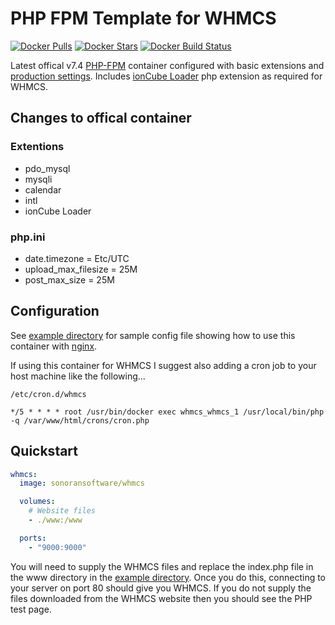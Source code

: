 # PHP FPM Template for WHMCS

[![Docker Pulls](https://img.shields.io/docker/pulls/sonoransoftware/whmcs.svg)](https://hub.docker.com/r/sonoransoftware/whmcs/)
[![Docker Stars](https://img.shields.io/docker/stars/sonoransoftware/whmcs.svg)](https://hub.docker.com/r/sonoransoftware/whmcs/)
[![Docker Build Status](https://img.shields.io/github/workflow/status/Sonoran-Software/docker-WHMCS/DockerHub/master)](https://hub.docker.com/r/sonoransoftware/whmcs/)

Latest offical v7.4 [PHP-FPM](https://hub.docker.com/_/php/) container configured with basic extensions and [production settings](https://github.com/php/php-src/blob/master/php.ini-production). Includes [ionCube Loader](https://www.ioncube.com/loaders.php) php extension as required for WHMCS.

## Changes to offical container

### Extentions

- pdo_mysql
- mysqli
- calendar
- intl
- ionCube Loader

### php.ini

- date.timezone = Etc/UTC
- upload_max_filesize = 25M
- post_max_size = 25M

## Configuration

See [example directory](https://github.com/sonoran-software/docker-WHMCS/tree/master/example) for sample config file showing how to use this container with [nginx](https://hub.docker.com/_/nginx/).

If using this container for WHMCS I suggest also adding a cron job to your host machine like the following...

`/etc/cron.d/whmcs`

```
*/5 * * * * root /usr/bin/docker exec whmcs_whmcs_1 /usr/local/bin/php -q /var/www/html/crons/cron.php

```

## Quickstart

```yml
whmcs:
  image: sonoransoftware/whmcs

  volumes:
    # Website files
    - ./www:/www

  ports:
    - "9000:9000"
```

You will need to supply the WHMCS files and replace the index.php file in the www directory in the [example directory](https://github.com/sonoran-software/docker-WHMCS/tree/master/example). Once you do this, connecting to your server on port 80 should give you WHMCS. If you do not supply the files downloaded from the WHMCS website then you should see the PHP test page.
